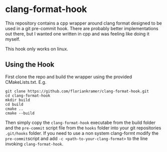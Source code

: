 # clang-format-hook

This repository contains a cpp wrapper around clang format designed to be used in a git
pre-commit hook. There are probably better implementations out there, but I wanted
one written in cpp and was feeling like doing it myself.

This hook only works on linux.

## Using the Hook
First clone the repo and build the wrapper using the provided CMakeLists.txt. E.g.
```
git clone https://github.com/floriankramer/clang-format-hook.git
cd clang-format-hook
mkdir build
cd build
cmake ..
cmake --build
```
Then simply copy the `clang-format-hook` executabe from the build folder and the
`pre-commit` script file from the `hooks` folder into your git repositories
`.git/hooks` folder. If you need to use a non system clang-formt modify the `pre-commit`script
and add `-c <path-to-your-clang-format>` to the line invoking `clang-format-hook`.
